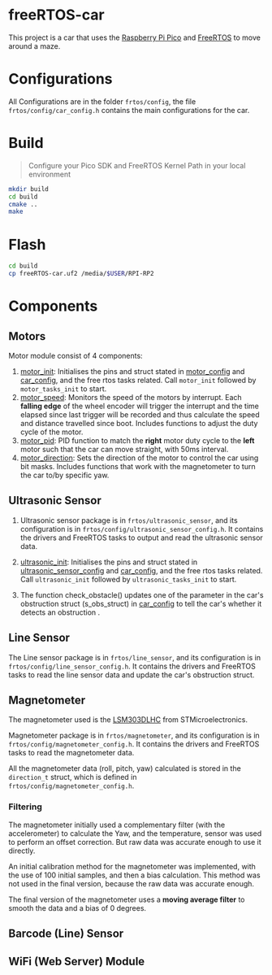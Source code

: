 # freeRTOS-car

This project is a car that uses the [Raspberry Pi Pico](https://www.raspberrypi.org/products/raspberry-pi-pico/)
and [FreeRTOS](https://www.freertos.org/) to move around a maze.

# Configurations

All Configurations are in the folder `frtos/config`, the file `frtos/config/car_config.h` contains the main
configurations for the car.

# Build

> Configure your Pico SDK and FreeRTOS Kernel Path in your local environment

```bash
mkdir build
cd build
cmake ..
make
```

# Flash

```bash
cd build
cp freeRTOS-car.uf2 /media/$USER/RPI-RP2
```

# Components
## Motors
Motor module consist of 4 components:

1. [motor_init](frtos/motor/motor_init.h): Initialises the pins and struct stated in [motor_config](frtos/config/motor_config.h) and [car_config](frtos/config/car_config.h), and the free rtos tasks related. Call `motor_init` followed by `motor_tasks_init` to start.
2. [motor_speed](frtos/motor/motor_speed.h): Monitors the speed of the motors by interrupt. Each **falling edge** of the wheel encoder will trigger the interrupt and the time elapsed since last trigger will be recorded and thus calculate the speed and distance travelled since boot. Includes functions to adjust the duty cycle of the motor.
3. [motor_pid](frtos/motor/motor_pid.h): PID function to match the **right** motor duty cycle to the **left** motor such that the car can move straight, with 50ms interval.
4. [motor_direction](frtos/motor/motor_direction.h): Sets the direction of the motor to control the car using bit masks. Includes functions that work with the magnetometer to turn the car to/by specific yaw.

## Ultrasonic Sensor
1. Ultrasonic sensor package is in `frtos/ultrasonic_sensor`, and its configuration is in `frtos/config/ultrasonic_sensor_config.h`. It contains the drivers and FreeRTOS tasks to output and read the ultrasonic sensor data.

2. [ultrasonic_init](frtos/ultrasonic_sensor/ultrasonic_init.h): Initialises the pins and struct stated in [ultrasonic_sensor_config](frtos/config/ultrasonic_sensor_config.h) and [car_config](frtos/config/car_config.h), and the free rtos tasks related. Call `ultrasonic_init` followed by `ultrasonic_tasks_init` to start.

3. The function check_obstacle() updates one of the parameter in the car's obstruction struct (s_obs_struct) in [car_config](frtos/config/car_config.h) to tell the car's whether it detects an obstruction . 

## Line Sensor

The Line sensor package is in `frtos/line_sensor`, and its configuration is in `frtos/config/line_sensor_config.h`. It
contains the drivers and FreeRTOS tasks to read the line sensor data and update the car's obstruction struct.

## Magnetometer

The magnetometer used is the [LSM303DLHC](https://www.st.com/resource/en/datasheet/lsm303dlhc.pdf) from STMicroelectronics.

Magnetometer package is in `frtos/magnetometer`, and its configuration is in `frtos/config/magnetometer_config.h`. It 
contains the drivers and FreeRTOS tasks to read the magnetometer data.

All the magnetometer data (roll, pitch, yaw) calculated is stored in the `direction_t` struct, which is defined in
`frtos/config/magnetometer_config.h`.

### Filtering

The magnetometer initially used a complementary filter (with the accelerometer) to calculate the Yaw, and the temperature,
sensor was used to perform an offset correction. But raw data was accurate enough to use it directly. 

An initial calibration method for the magnetometer was implemented, with the use of 100 initial samples, and then
a bias calculation. This method was not used in the final version, because the raw data was accurate enough.

The final version of the magnetometer uses a **moving average filter** to smooth the data and a bias of 0 degrees.

## Barcode (Line) Sensor

## WiFi (Web Server) Module
